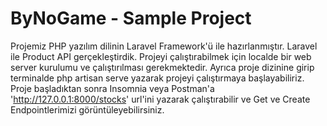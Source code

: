 # ByNoGame - Sample Project

Projemiz PHP yazılım dilinin Laravel Framework'ü ile hazırlanmıştır. Laravel ile Product API gerçekleştirdik. Projeyi çalıştırabilmek için localde bir web server kurulumu ve çalıştırılması gerekmektedir. Ayrıca proje dizinine girip terminalde php artisan serve yazarak projeyi çalıştırmaya başlayabiliriz. Proje başladıktan sonra Insomnia veya Postman'a 'http://127.0.0.1:8000/stocks' url'ini yazarak çalıştırabilir ve Get ve Create Endpointlerimizi görüntüleyebilirsiniz.
